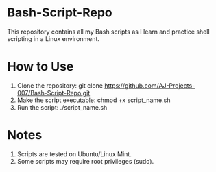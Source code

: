 # Bash-Script-Repo
This repository contains all my Bash scripts as I learn and practice shell scripting in a Linux environment.

# How to Use
1. Clone the repository: git clone https://github.com/AJ-Projects-007/Bash-Script-Repo.git
2. Make the script executable: chmod +x script_name.sh
3. Run the script: ./script_name.sh

# Notes
1. Scripts are tested on Ubuntu/Linux Mint.
2. Some scripts may require root privileges (sudo).
